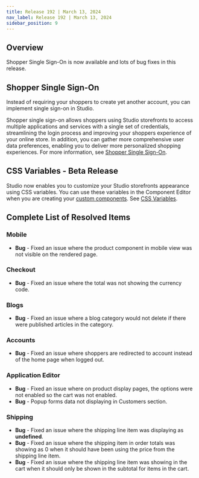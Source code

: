 ```yaml
---
title: Release 192 | March 13, 2024
nav_label: Release 192 | March 13, 2024
sidebar_position: 9
---
```


## Overview

Shopper Single Sign-On is now available and lots of bug fixes in this release.

## Shopper Single Sign-On

Instead of requiring your shoppers to create yet another account, you can implement single sign-on in Studio. 

Shopper single sign-on allows shoppers using Studio storefronts to access multiple applications and services with a single set of credentials, streamlining the login process and improving your shoppers experience of your online store. In addition, you can gather more comprehensive user data preferences, enabling you to deliver more personalized shopping experiences. For more information, see [Shopper Single Sign-On](/docs/studio/Settings/sso).

## CSS Variables - Beta Release

Studio now enables you to customize your Studio storefronts appearance using CSS variables. You can use these variables in the Component Editor when you are creating your [custom components](/docs/studio/developers/custom-themes/custom-components). See [CSS Variables](/docs/studio/developers/custom-themes/css-variables).

## Complete List of Resolved Items

### Mobile

* **Bug** - Fixed an issue where the product component in mobile view was not visible on the rendered page.

### Checkout 

* **Bug** - Fixed an issue where the total was not showing the currency code.

### Blogs

* **Bug** - Fixed an issue where a blog category would not delete if there were published articles in the category.

### Accounts

* **Bug** - Fixed an issue where shoppers are redirected to account instead of the home page when logged out.

### Application Editor

* **Bug** - Fixed an issue where on product display pages, the options were not enabled so the cart was not enabled.
* **Bug** - Popup forms data not displaying in Customers section.

### Shipping

* **Bug** - Fixed an issue where the shipping line item was displaying as **undefined**.
* **Bug** - Fixed an issue where the shipping item in order totals was showing as 0 when it should have been using the price from the shipping line item.
* **Bug** - Fixed an issue where the shipping line item was showing in the cart when it should only be shown in the subtotal for items in the cart.
